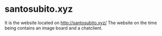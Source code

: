 # santosubito.xyz
It is the website located on http://santosubito.xyz/
The website on the time being contains an image board and a chatclient.
